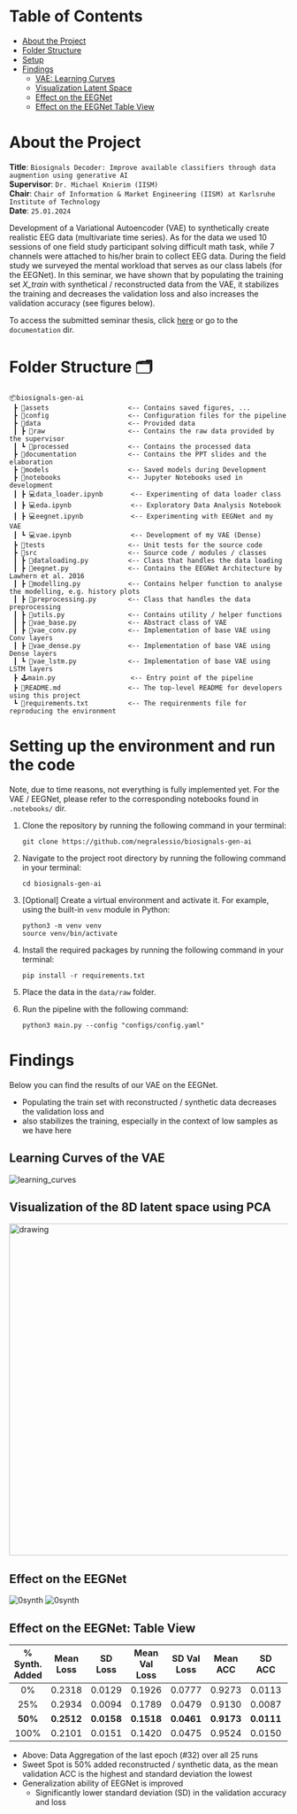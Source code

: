 # Table of Contents
- [About the Project](#about-the-project)
- [Folder Structure](#folder-structure-)
- [Setup](#setting-up-the-environment-and-run-the-code)
- [Findings](#findings)
  - [VAE: Learning Curves](#learning-curves-of-the-vae)
  - [Visualization Latent Space](#visualization-of-the-8d-latent-space-using-pca)
  - [Effect on the EEGNet](#effect-on-the-eegnet)
  - [Effect on the EEGNet Table View](#effect-on-the-eegnet-table-view)

# About the Project
**Title**: `Biosignals Decoder: Improve available classifiers through data augmention using generative AI`  
**Supervisor**: `Dr. Michael Knierim (IISM)`  
**Chair**: `Chair of Information & Market Engineering (IISM) at Karlsruhe Institute of Technology`  
**Date**: `25.01.2024`  

Development of a Variational Autoencoder (VAE) to synthetically create realistic EEG data (multivariate time series). 
As for the data we used 10 sessions of one field study participant solving difficult math task, while 7 channels were
attached to his/her brain to collect EEG data. During the field study we surveyed the mental workload that serves as
our class labels (for the EEGNet). In this seminar, we have shown that by populating the training set *X_train* with
synthetical / reconstructed data from the VAE, it stabilizes the training and decreases the validation loss and also 
increases the validation accuracy (see figures below).  

To access the submitted seminar thesis, click [here](https://github.com/negralessio/biosignals-gen-ai/blob/master/documentation/Biosignals_Decoders_Negrini.pdf) or go to the `documentation` dir.

# Folder Structure 🗂️
```
📦biosignals-gen-ai
 ┣ 📂assets                    <-- Contains saved figures, ...
 ┣ 📂config                    <-- Configuration files for the pipeline
 ┣ 📂data                      <-- Provided data
 ┃ ┣ 📂raw                     <-- Contains the raw data provided by the supervisor
 ┃ ┗ 📂processed               <-- Contains the processed data
 ┣ 📂documentation             <-- Contains the PPT slides and the elaboration
 ┣ 📂models                    <-- Saved models during Development
 ┣ 📂notebooks                 <-- Jupyter Notebooks used in development
 ┃ ┣ 💻data_loader.ipynb       <-- Experimenting of data loader class
 ┃ ┣ 💻eda.ipynb               <-- Exploratory Data Analysis Notebook
 ┃ ┣ 💻eegnet.ipynb            <-- Experimenting with EEGNet and my VAE
 ┃ ┗ 💻vae.ipynb               <-- Development of my VAE (Dense)
 ┣ 📂tests                     <-- Unit tests for the source code
 ┣ 📂src                       <-- Source code / modules / classes
 ┃ ┣ 📜dataloading.py          <-- Class that handles the data loading
 ┃ ┣ 📜eegnet.py               <-- Contains the EEGNet Architecture by Lawhern et al. 2016
 ┃ ┣ 📜modelling.py            <-- Contains helper function to analyse the modelling, e.g. history plots
 ┃ ┣ 📜preprocessing.py        <-- Class that handles the data preprocessing
 ┃ ┣ 📜utils.py                <-- Contains utility / helper functions
 ┃ ┣ 📜vae_base.py             <-- Abstract class of VAE
 ┃ ┣ 📜vae_conv.py             <-- Implementation of base VAE using Conv layers
 ┃ ┣ 📜vae_dense.py            <-- Implementation of base VAE using Dense layers
 ┃ ┗ 📜vae_lstm.py             <-- Implementation of base VAE using LSTM layers
 ┣ 🕹️main.py                   <-- Entry point of the pipeline
 ┣ 📜README.md                 <-- The top-level README for developers using this project
 ┗ 📜requirements.txt          <-- The requirenments file for reproducing the environment
```

# Setting up the environment and run the code
Note, due to time reasons, not everything is fully implemented yet. For the VAE / EEGNet, please refer to the corresponding 
notebooks found in `.notebooks/` dir.

1. Clone the repository by running the following command in your terminal:

   ```
   git clone https://github.com/negralessio/biosignals-gen-ai
   ```


2. Navigate to the project root directory by running the following command in your terminal:

   ```
   cd biosignals-gen-ai
   ```

3. [Optional] Create a virtual environment and activate it. For example, using the built-in `venv` module in Python:
   ```
   python3 -m venv venv
   source venv/bin/activate
   ```

4. Install the required packages by running the following command in your terminal:

   ```
   pip install -r requirements.txt
   ```

5. Place the data in the `data/raw` folder.

6. Run the pipeline with the following command:

   ```
   python3 main.py --config "configs/config.yaml"
   
# Findings
Below you can find the results of our VAE on the EEGNet. 
- Populating the train set with reconstructed / synthetic data decreases the validation loss and
- also stabilizes the training, especially in the context of low samples as we have here
## Learning Curves of the VAE
![learning_curves](assets/readme/learning_curves_vae.png)

## Visualization of the 8D latent space using PCA
<img src="assets/readme/pca.png" alt="drawing" width="600"/>

## Effect on the EEGNet
![0synth](assets/readme/0-run-NRUNS-25.png)
![0synth](assets/readme/1-run-NRUNS-25.png)

## Effect on the EEGNet: Table View

| % Synth. Added | Mean Loss  | SD Loss    | Mean Val Loss | SD Val Loss | Mean ACC   | SD ACC     | Mean Val ACC | SD Val ACC |
|:--------------:|------------|------------|---------------|-------------|------------|------------|--------------|------------|
|       0%       | 0.2318     | 0.0129     | 0.1926        | 0.0777      | 0.9273     | 0.0113     | 0.9784       | 0.0625     |
|      25%       | 0.2934     | 0.0094     | 0.1789        | 0.0479      | 0.9130     | 0.0087     | 0.9942       | 0.0162     |
|    **50%**     | **0.2512** | **0.0158** | **0.1518**    | **0.0461**  | **0.9173** | **0.0111** | **0.9986**   | **0.0039** |
|      100%      | 0.2101     | 0.0151     | 0.1420        | 0.0475      | 0.9524     | 0.0150     | 0.9956       | 0.0164     |

- Above: Data Aggregation of the last epoch (#32) over all 25 runs
- Sweet Spot is 50% added reconstructed / synthetic data, as the mean validation ACC is the highest and standard deviation the lowest
- Generalization ability of EEGNet is improved
  - Significantly lower standard deviation (SD) in the validation accuracy and loss
